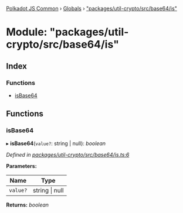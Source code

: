 [Polkadot JS Common](../README.md) › [Globals](../globals.md) › ["packages/util-crypto/src/base64/is"](_packages_util_crypto_src_base64_is_.md)

# Module: "packages/util-crypto/src/base64/is"

## Index

### Functions

* [isBase64](_packages_util_crypto_src_base64_is_.md#isbase64)

## Functions

###  isBase64

▸ **isBase64**(`value?`: string | null): *boolean*

*Defined in [packages/util-crypto/src/base64/is.ts:6](https://github.com/polkadot-js/common/blob/e7c665e5/packages/util-crypto/src/base64/is.ts#L6)*

**Parameters:**

Name | Type |
------ | ------ |
`value?` | string &#124; null |

**Returns:** *boolean*
